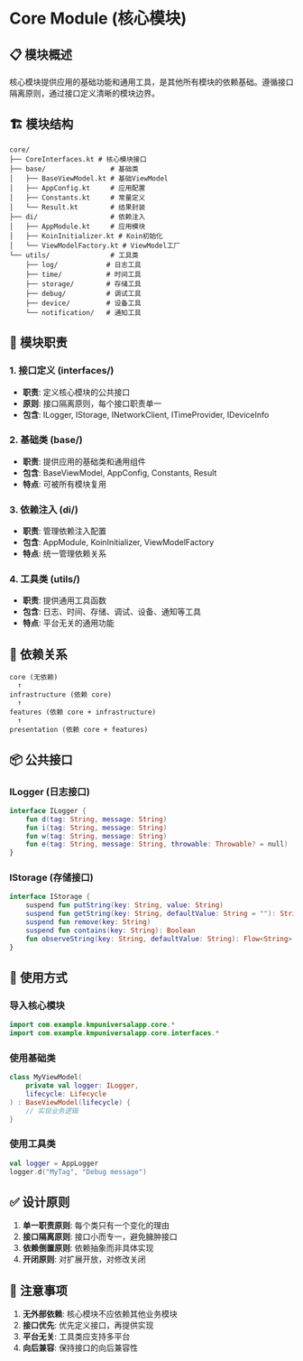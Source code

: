 # Core Module (核心模块)

## 📋 模块概述

核心模块提供应用的基础功能和通用工具，是其他所有模块的依赖基础。遵循接口隔离原则，通过接口定义清晰的模块边界。

## 🏗️ 模块结构

```
core/
├── CoreInterfaces.kt # 核心模块接口
├── base/                # 基础类
│   ├── BaseViewModel.kt # 基础ViewModel
│   ├── AppConfig.kt     # 应用配置
│   ├── Constants.kt     # 常量定义
│   └── Result.kt        # 结果封装
├── di/                  # 依赖注入
│   ├── AppModule.kt     # 应用模块
│   ├── KoinInitializer.kt # Koin初始化
│   └── ViewModelFactory.kt # ViewModel工厂
└── utils/               # 工具类
    ├── log/            # 日志工具
    ├── time/           # 时间工具
    ├── storage/        # 存储工具
    ├── debug/          # 调试工具
    ├── device/         # 设备工具
    └── notification/   # 通知工具
```

## 🎯 模块职责

### 1. 接口定义 (interfaces/)
- **职责**: 定义核心模块的公共接口
- **原则**: 接口隔离原则，每个接口职责单一
- **包含**: ILogger, IStorage, INetworkClient, ITimeProvider, IDeviceInfo

### 2. 基础类 (base/)
- **职责**: 提供应用的基础类和通用组件
- **包含**: BaseViewModel, AppConfig, Constants, Result
- **特点**: 可被所有模块复用

### 3. 依赖注入 (di/)
- **职责**: 管理依赖注入配置
- **包含**: AppModule, KoinInitializer, ViewModelFactory
- **特点**: 统一管理依赖关系

### 4. 工具类 (utils/)
- **职责**: 提供通用工具函数
- **包含**: 日志、时间、存储、调试、设备、通知等工具
- **特点**: 平台无关的通用功能

## 🔗 依赖关系

```
core (无依赖)
  ↑
infrastructure (依赖 core)
  ↑
features (依赖 core + infrastructure)
  ↑
presentation (依赖 core + features)
```

## 📦 公共接口

### ILogger (日志接口)
```kotlin
interface ILogger {
    fun d(tag: String, message: String)
    fun i(tag: String, message: String)
    fun w(tag: String, message: String)
    fun e(tag: String, message: String, throwable: Throwable? = null)
}
```

### IStorage (存储接口)
```kotlin
interface IStorage {
    suspend fun putString(key: String, value: String)
    suspend fun getString(key: String, defaultValue: String = ""): String
    suspend fun remove(key: String)
    suspend fun contains(key: String): Boolean
    fun observeString(key: String, defaultValue: String): Flow<String>
}
```

## 🚀 使用方式

### 导入核心模块
```kotlin
import com.example.kmpuniversalapp.core.*
import com.example.kmpuniversalapp.core.interfaces.*
```

### 使用基础类
```kotlin
class MyViewModel(
    private val logger: ILogger,
    lifecycle: Lifecycle
) : BaseViewModel(lifecycle) {
    // 实现业务逻辑
}
```

### 使用工具类
```kotlin
val logger = AppLogger
logger.d("MyTag", "Debug message")
```

## ✅ 设计原则

1. **单一职责原则**: 每个类只有一个变化的理由
2. **接口隔离原则**: 接口小而专一，避免臃肿接口
3. **依赖倒置原则**: 依赖抽象而非具体实现
4. **开闭原则**: 对扩展开放，对修改关闭

## 📝 注意事项

1. **无外部依赖**: 核心模块不应依赖其他业务模块
2. **接口优先**: 优先定义接口，再提供实现
3. **平台无关**: 工具类应支持多平台
4. **向后兼容**: 保持接口的向后兼容性


